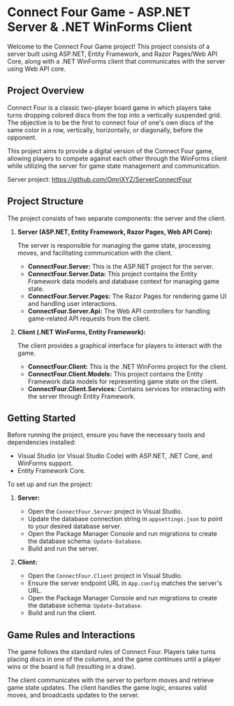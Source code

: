 # Connect Four Game - ASP.NET Server & .NET WinForms Client

Welcome to the Connect Four Game project! This project consists of a server built using ASP.NET, Entity Framework, and Razor Pages/Web API Core, along with a .NET WinForms client that communicates with the server using Web API core.

## Project Overview

Connect Four is a classic two-player board game in which players take turns dropping colored discs from the top into a vertically suspended grid. The objective is to be the first to connect four of one's own discs of the same color in a row, vertically, horizontally, or diagonally, before the opponent.

This project aims to provide a digital version of the Connect Four game, allowing players to compete against each other through the WinForms client while utilizing the server for game state management and communication.

Server project: https://github.com/OmriXYZ/ServerConnectFour

## Project Structure

The project consists of two separate components: the server and the client.

1. **Server (ASP.NET, Entity Framework, Razor Pages, Web API Core):**

   The server is responsible for managing the game state, processing moves, and facilitating communication with the client.

   - **ConnectFour.Server:** This is the ASP.NET project for the server.
   - **ConnectFour.Server.Data:** This project contains the Entity Framework data models and database context for managing game state.
   - **ConnectFour.Server.Pages:** The Razor Pages for rendering game UI and handling user interactions.
   - **ConnectFour.Server.Api:** The Web API controllers for handling game-related API requests from the client.

2. **Client (.NET WinForms, Entity Framework):**

   The client provides a graphical interface for players to interact with the game.

   - **ConnectFour.Client:** This is the .NET WinForms project for the client.
   - **ConnectFour.Client.Models:** This project contains the Entity Framework data models for representing game state on the client.
   - **ConnectFour.Client.Services:** Contains services for interacting with the server through Entity Framework.

## Getting Started

Before running the project, ensure you have the necessary tools and dependencies installed:

- Visual Studio (or Visual Studio Code) with ASP.NET, .NET Core, and WinForms support.
- Entity Framework Core.

To set up and run the project:

1. **Server:**

   - Open the `ConnectFour.Server` project in Visual Studio.
   - Update the database connection string in `appsettings.json` to point to your desired database server.
   - Open the Package Manager Console and run migrations to create the database schema: `Update-Database`.
   - Build and run the server.

2. **Client:**

   - Open the `ConnectFour.Client` project in Visual Studio.
   - Ensure the server endpoint URL in `App.config` matches the server's URL.
   - Open the Package Manager Console and run migrations to create the database schema: `Update-Database`.
   - Build and run the client.

## Game Rules and Interactions

The game follows the standard rules of Connect Four. Players take turns placing discs in one of the columns, and the game continues until a player wins or the board is full (resulting in a draw).

The client communicates with the server to perform moves and retrieve game state updates. The client handles the game logic, ensures valid moves, and broadcasts updates to the server.
